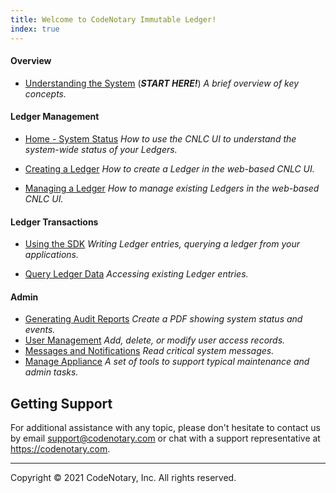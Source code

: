 ```yaml
---
title: Welcome to CodeNotary Immutable Ledger!
index: true
---
```


#### Overview

- [Understanding the System](/help/introduction) (_**START HERE!**_)
  _A brief overview of key concepts._

#### Ledger Management

- [Home - System Status](/help/overall-status)
  _How to use the CNLC UI to understand the system-wide status of your Ledgers._

- [Creating a Ledger](/help/create-ledger)
  _How to create a Ledger in the web-based CNLC UI._
- [Managing a Ledger](/help/manage-ledger)
  _How to manage existing Ledgers in the web-based CNLC UI._

#### Ledger Transactions

- [Using the SDK](/help/use-ledger)  _Writing Ledger entries, querying a ledger from your applications._

- [Query Ledger Data](/help/query-ledger)
  _Accessing existing Ledger entries._

#### Admin

- [Generating Audit Reports](/help/use-audit-reports)
  *Create a PDF showing system status and events.*
- [User Management](/help/user-management)
  *Add, delete, or modify user access records.*
- [Messages and Notifications](/help/messages)
  *Read critical system messages.*
- [Manage Appliance](/help/manage)
  *A set of tools to support typical maintenance and admin tasks.*

## Getting Support

For additional assistance with any topic, please don't hesitate to contact us by email support@codenotary.com or chat with a support representative at https://codenotary.com.

---------------------------------

Copyright © 2021 CodeNotary, Inc. All rights reserved.

<v-img src="/alt_logo.png" alt="" > </v-img>


